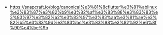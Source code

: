 - https://snapcraft.io/blog/canonical%e3%81%8cflutter%e3%81%ablinux%e3%83%87%e3%82%b9%e3%82%af%e3%83%88%e3%83%83%e3%83%97%e3%82%a2%e3%83%97%e3%83%aa%e3%81%ae%e3%82%b5%e3%83%9d%e3%83%bc%e3%83%88%e3%82%92%e6%8f%90%e4%be%9b
